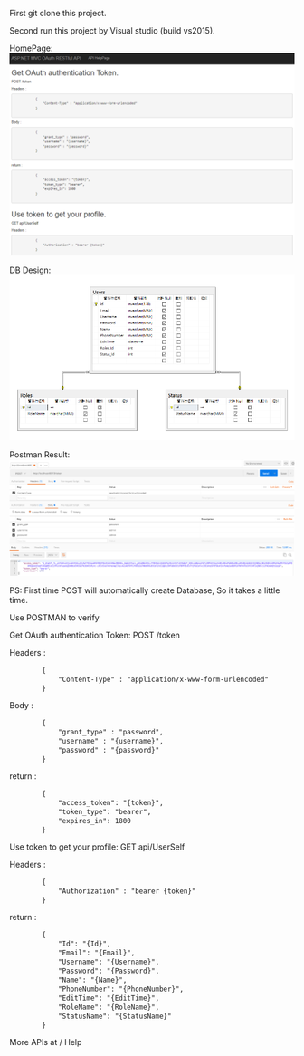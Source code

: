 First
git clone this project.

Second
run this project by Visual studio (build vs2015).

HomePage:
![image](https://github.com/HungYiChun/RESTful-OAuth-API/blob/master/RESTful_API_Homepage.png?raw=true)

DB Design:
![image](https://github.com/HungYiChun/RESTful-OAuth-API/blob/master/DB_Design.png?raw=true)

Postman Result:
![image](https://github.com/HungYiChun/RESTful-OAuth-API/blob/master/Postman_result.png?raw=true)

PS:
First time POST will automatically create Database, So it takes a little time.



Use POSTMAN to verify

Get OAuth authentication Token:
POST /token

Headers :

            {
                "Content-Type" : "application/x-www-form-urlencoded"
            }
        
Body :

            { 
                "grant_type" : "password", 
                "username" : "{username}",
                "password" : "{password}"
            }
        
return :

            {
                "access_token": "{token}",
                "token_type": "bearer",
                "expires_in": 1800
            }
        
Use token to get your profile:
GET api/UserSelf

Headers :

            {
                "Authorization" : "bearer {token}"
            }
        
return :

            {
                "Id": "{Id}",
                "Email": "{Email}",
                "Username": "{Username}",
                "Password": "{Password}",
                "Name": "{Name}",
                "PhoneNumber": "{PhoneNumber}",
                "EditTime": "{EditTime}",
                "RoleName": "{RoleName}",
                "StatusName": "{StatusName}"
            }
        
        
More APIs at / Help
